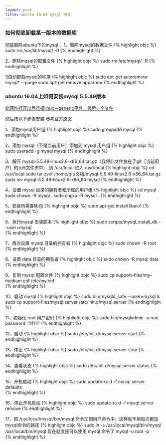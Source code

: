 ```yaml
---
layout: post
title: ubuntu 16.04 mysql 相关
---
```


### 如何彻底卸载某一版本的数据库

彻底删除ubuntu下的mysql：
1、删除mysql的数据文件
{% highlight objc %}
sudo rm /var/lib/mysql/ -R
{% endhighlight %}

2、删除mqsql的配置文件
{% highlight objc %}
sudo rm /etc/mysql/ -R
{% endhighlight %}

3自动卸载mysql的程序
{% highlight objc %}
sudo apt-get autoremove mysql* --purge
sudo apt-get remove apparmor
{% endhighlight %}

### ubuntu 16.04上如何安装mysql 5.5.49版本
[此网址打开以后选择linux－generic平台，最后一个文件](http://dev.mysql.com/downloads/mysql/5.5.html#downloads)

然后按以下步骤安装
[参考官方原文](http://dev.mysql.com/doc/refman/5.5/en/binary-installation.html)

1、添加mysql用户组
{% highlight objc %}
sudo groupadd mysql
{% endhighlight %}

2、添加 mysql（不是当前用户）添加到 mysql 用户组 
{% highlight objc %}
sudo useradd -g  mysql mysql
{% endhighlight %}

3、解压 mysql-5.5.49-linux2.6-x86_64.tar.gz（我将此文件放在了git［当前用户］的`文档`文件夹中） 到 /usr/local 
进入 /usr/local 
{% highlight objc %}
cd /usr/local
sudo tar zvxf /home/git/文档/mysql-5.5.49-linux2.6-x86_64.tar.gz
sudo mv mysql-5.5.49-linux2.6-x86_64 mysql 
{% endhighlight %}

4、设置 mysql 目录的拥有者和所属的用户组 
{% highlight objc %}
cd mysql
sudo chown -R mysql .
sudo chgrp -R mysql .
{% endhighlight %}

5、安装所需要lib包
{% highlight objc %}
sudo apt-get install libaio1 
{% endhighlight %}

6、执行mysql 安装脚本
{% highlight objc %}
sudo scripts/mysql_install_db --user=mysql  
{% endhighlight %}

7、再次设置 mysql 目录的拥有者 
{% highlight objc %}
sudo chown -R root .
{% endhighlight %}

8、设置 data 目录的拥有者 
{% highlight objc %}
sudo chown -R mysql data
{% endhighlight %}

9、复制 mysql 配置文件 
{% highlight objc %}
sudo cp support-files/my-medium.cnf /etc/my.cnf  
{% endhighlight %}

10、启动 mysql 
{% highlight objc %}
sudo bin/mysqld_safe --user=mysql & 
sudo cp support-files/mysql.server /etc/init.d/mysql.server
{% endhighlight %}

11、初始化 root 用户密码
{% highlight objc %}
sudo bin/mysqladmin -u root password '111111'
{% endhighlight %}

12、启动 
{% highlight objc %}
sudo /etc/init.d/mysql.server start
{% endhighlight %}

13、停止
{% highlight objc %}
sudo /etc/init.d/mysql.server stop
{% endhighlight %}

14、查看状态
{% highlight objc %}
sudo /etc/init.d/mysql.server status 
{% endhighlight %}

15、开机启动
{% highlight objc %}
sudo update-rc.d -f mysql.server defaults  
{% endhighlight %}

16、停止开机启动
{% highlight objc %}
sudo update-rc.d -f mysql.server remove 
{% endhighlight %}

17、把 /usr/local/mysql/bin/mysql 命令加到用户命令中，这样就不用每次都加 mysql命令的路径 
{% highlight objc %}
sudo ln -s /usr/local/mysql/bin/mysql /usr/local/bin/mysql 
现在就直接可以使用 mysql 命令了
 mysql -u root -p  
{% endhighlight %}



